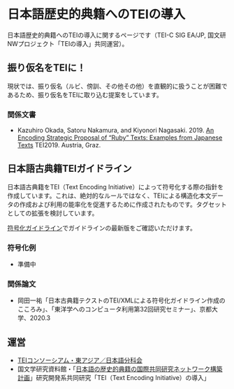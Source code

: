 # 日本語歴史的典籍へのTEIの導入
日本語歴史的典籍へのTEIの導入に関するページです（TEI-C SIG EA/JP, 国文研NWプロジェクト「TEIの導入」共同運営）。

## 振り仮名をTEIに！
現状では、振り仮名（ルビ、傍訓、その他その他）を直観的に扱うことが困難であるため、振り仮名をTEIに取り込む提案をしています。

### 関係文書
* Kazuhiro Okada, Satoru Nakamura, and Kiyonori Nagasaki. 2019. [An Encoding Strategic Proposal of “Ruby” Texts: Examples from Japanese Texts](https://gams.uni-graz.at/o:tei2019.155/sdef:TEI/get?context=context:tei2019.papers) TEI2019. Austria, Graz.

## 日本語古典籍TEIガイドライン

日本語古典籍をTEI（Text Encoding Initiative）によって符号化する際の指針を作成しています。これは、絶対的なルールではなく、TEIによる構造化本文データの作成および利用の能率化を促進するために作成されたものです。タグセットとしての拡張を検討しています。

[符号化ガイドライン](https://github.com/TEI-EAJ/jpn_classical/blob/master/jpn_classical_guideline.md)でガイドラインの最新版をご確認いただけます。

### 符号化例
* 準備中

### 関係論文
* 岡田一祐「日本古典籍テクストのTEI/XMLによる符号化ガイドライン作成のこころみ」、「東洋学へのコンピュータ利用第32回研究セミナー」、京都大学、2020.3

## 運営
* [TEIコンソーシアム・東アジア／日本語分科会](https://github.com/TEI-EAJ/jp_guidelines/wiki)
* 国文学研究資料館・「[日本語の歴史的典籍の国際共同研究ネットワーク構築計画](https://www.nijl.ac.jp/pages/cijproject/)」研究開発系共同研究「TEI（Text Encoding Initiative）の導入」

